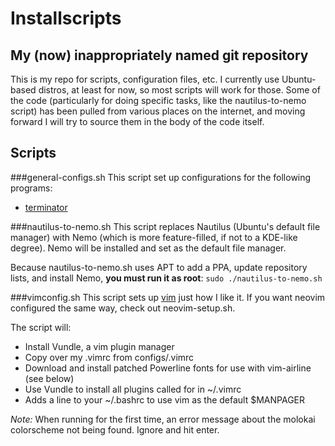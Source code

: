 # Installscripts
## My (now) inappropriately named git repository
This is my repo for scripts, configuration files, etc. I currently use Ubuntu-based distros, at least for now, so most scripts will work for those. Some of the code (particularly for doing specific tasks, like the nautilus-to-nemo script) has been pulled from various places on the internet, and moving forward I will try to source them in the body of the code itself.

## Scripts

###general-configs.sh
This script set up configurations for the following programs:
* [terminator](https://en.wikipedia.org/wiki/Terminator_(terminal_emulator))

###nautilus-to-nemo.sh
This script replaces Nautilus (Ubuntu's default file manager) with Nemo (which is more feature-filled, if not to a KDE-like degree). Nemo will be installed and set as the default file manager.

Because nautilus-to-nemo.sh uses APT to add a PPA, update repository lists, and install Nemo, **you must run it as root**: `sudo ./nautilus-to-nemo.sh`

###vimconfig.sh
This script sets up [vim](http://www.vim.org/) just how I like it. If you want neovim configured the same way, check out neovim-setup.sh.

The script will:
* Install Vundle, a vim plugin manager
* Copy over my .vimrc from configs/.vimrc
* Download and install patched Powerline fonts for use with vim-airline (see below)
* Use Vundle to install all plugins called for in ~/.vimrc
* Adds a line to your ~/.bashrc to use vim as the default $MANPAGER

*Note:* When running for the first time, an error message about the molokai colorscheme not being found. Ignore and hit enter.
